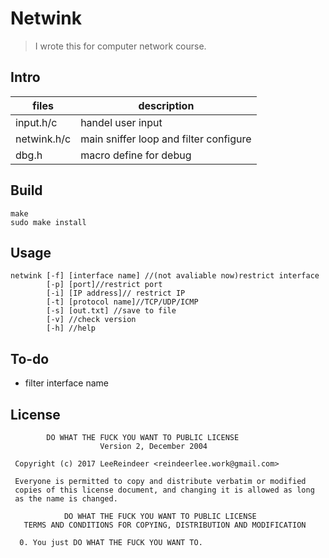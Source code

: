 # Netwink

> I wrote this for computer network course.

## Intro

|files|description|
| ---- | ---- |
|input.h/c| handel user input|
|netwink.h/c|  main sniffer loop and filter configure|
|dbg.h| macro define for debug|

## Build

```shell
make
sudo make install
```

## Usage

```shell
netwink [-f] [interface name] //(not avaliable now)restrict interface
        [-p] [port]//restrict port
        [-i] [IP address]// restrict IP
        [-t] [protocol name]//TCP/UDP/ICMP
        [-s] [out.txt] //save to file
        [-v] //check version
        [-h] //help
```

## To-do

- filter interface name

## License

```
        DO WHAT THE FUCK YOU WANT TO PUBLIC LICENSE 
                    Version 2, December 2004 

 Copyright (c) 2017 LeeReindeer <reindeerlee.work@gmail.com> 

 Everyone is permitted to copy and distribute verbatim or modified 
 copies of this license document, and changing it is allowed as long 
 as the name is changed. 

            DO WHAT THE FUCK YOU WANT TO PUBLIC LICENSE 
   TERMS AND CONDITIONS FOR COPYING, DISTRIBUTION AND MODIFICATION 

  0. You just DO WHAT THE FUCK YOU WANT TO.
```
